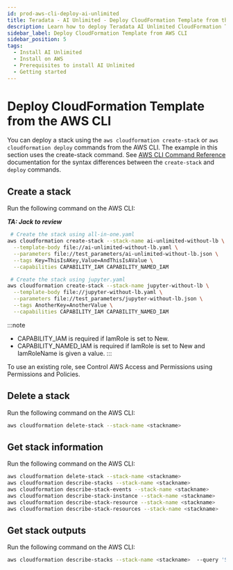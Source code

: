 ```yaml
---
id: prod-aws-cli-deploy-ai-unlimited
title: Teradata - AI Unlimited - Deploy CloudFormation Template from the AWS CLI
description: Learn how to deploy Teradata AI Unlimited CloudFormation Template from AWS CLI.
sidebar_label: Deploy CloudFormation Template from AWS CLI
sidebar_position: 5
tags:
  - Install AI Unlimited
  - Install on AWS
  - Prerequisites to install AI Unlimited
  - Getting started
---
```


# Deploy CloudFormation Template from the AWS CLI

You can deploy a stack using the `aws cloudformation create-stack` or `aws cloudformation deploy` commands from the AWS CLI. The example in this section uses the create-stack command. See [AWS CLI Command Reference](https://docs.aws.amazon.com/cli/latest/reference/cloudformation/#cli-aws-cloudformation) documentation for the syntax differences between the `create-stack` and `deploy` commands.

## Create a stack
Run the following command on the AWS CLI:

***TA: Jack to review***

```bash
 # Create the stack using all-in-one.yaml
aws cloudformation create-stack --stack-name ai-unlimited-without-lb \
  --template-body file://ai-unlimited-without-lb.yaml \
  --parameters file://test_parameters/ai-unlimited-without-lb.json \
  --tags Key=ThisIsAKey,Value=AndThisIsAValue \
  --capabilities CAPABILITY_IAM CAPABILITY_NAMED_IAM

 # Create the stack using jupyter.yaml
aws cloudformation create-stack --stack-name jupyter-without-lb \
  --template-body file://jupyter-without-lb.yaml \
  --parameters file://test_parameters/jupyter-without-lb.json \
  --tags AnotherKey=AnotherValue \
  --capabilities CAPABILITY_IAM CAPABILITY_NAMED_IAM
```
:::note 
- CAPABILITY_IAM is required if IamRole is set to New.
- CAPABILITY_NAMED_IAM is required if IamRole is set to New and IamRoleName is given a value.
:::

To use an existing role, see Control AWS Access and Permissions using Permissions and Policies.

## Delete a stack

Run the following command on the AWS CLI:

```bash
aws cloudformation delete-stack --stack-name <stackname> 
```

## Get stack information

Run the following command on the AWS CLI:

```bash
aws cloudformation delete-stack --stack-name <stackname> 
aws cloudformation describe-stacks --stack-name <stackname> 
aws cloudformation describe-stack-events --stack-name <stackname> 
aws cloudformation describe-stack-instance --stack-name <stackname> 
aws cloudformation describe-stack-resource --stack-name <stackname> 
aws cloudformation describe-stack-resources --stack-name <stackname>
```
 
## Get stack outputs

Run the following command on the AWS CLI:

```bash
aws cloudformation describe-stacks --stack-name <stackname>  --query 'Stacks[0].Outputs' --output table
```
